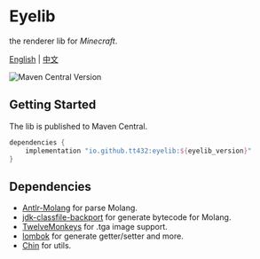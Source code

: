 # Eyelib

the renderer lib for _Minecraft_.

[English](README.md) | [中文](README.cn.md)

![Maven Central Version](https://img.shields.io/maven-central/v/io.github.tt432/eyelib)

## Getting Started

The lib is published to Maven Central.

```groovy
dependencies {
    implementation "io.github.tt432:eyelib:${eyelib_version}"
}
```

## Dependencies

- [Antlr-Molang](https://github.com/TT432/antlr-molang) for parse Molang.
- [jdk-classfile-backport](https://github.com/dmlloyd/jdk-classfile-backport) for generate bytecode for Molang.
- [TwelveMonkeys](https://github.com/haraldk/TwelveMonkeys) for .tga image support.
- [lombok](https://projectlombok.org/) for generate getter/setter and more.
- [Chin](https://github.com/TT432/chin) for utils.